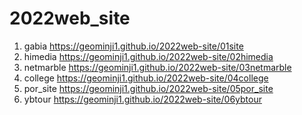 # 2022web_site
1. gabia https://geominji1.github.io/2022web-site/01site
1. himedia https://geominji1.github.io/2022web-site/02himedia
1. netmarble https://geominji1.github.io/2022web-site/03netmarble
1. college https://geominji1.github.io/2022web-site/04college
1. por_site https://geominji1.github.io/2022web-site/05por_site
1. ybtour https://geominji1.github.io/2022web-site/06ybtour